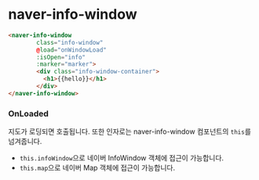 # naver-info-window
```html
<naver-info-window
        class="info-window"
        @load="onWindowLoad"
        :isOpen="info"
        :marker="marker">
        <div class="info-window-container">
          <h1>{{hello}}</h1>
        </div>
</naver-info-window>
```

### OnLoaded

지도가 로딩되면 호출됩니다. 또한 인자로는 naver-info-window 컴포넌트의 `this`를 넘겨줍니다. 
* `this.infoWindow`으로 네이버 InfoWindow 객체에 접근이 가능합니다. 
* `this.map`으로 네이버 Map 객체에 접근이 가능합니다. 
